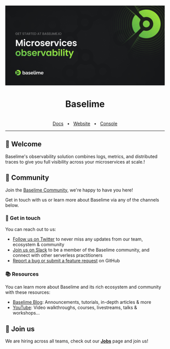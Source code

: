 ![Baselime](https://raw.githubusercontent.com/baselime/.github/main/profile/github_cover.png)

<div align="center">
  <h1>Baselime</h1>

  <br />
  <a href="https://docs.baselime.io">Docs</a>
  <span>&nbsp;&nbsp;•&nbsp;&nbsp;</span>
  <a href="https://baselime.io/">Website</a>
  <span>&nbsp;&nbsp;•&nbsp;&nbsp;</span>
  <a href="https://console.baselime.io">Console</a>
  <br />
  <hr />
</div>

## 👋 Welcome

Baselime's observability solution combines logs, metrics, and distributed traces to give you full visibility across your microservices at scale.!


## 💚 Community

Join the [Baselime Community](https://join.slack.com/t/baselimecommunity/shared_invite/zt-1eu7l0ag1-wxYXQV6Fr_aiB3ZPm3LhDQ), we're happy to have you here! 

Get in touch with us or learn more about Baselime via any of the channels below.

### 💌 Get in touch

You can reach out to us:

- [Follow us on Twitter](https://twitter.com/baselimehq) to never miss any updates from our team, ecosystem & community
- [Join us on Slack](https://join.slack.com/t/baselimecommunity/shared_invite/zt-1eu7l0ag1-wxYXQV6Fr_aiB3ZPm3LhDQ) to be a member of the Baselime community, and connect with other serverless practitioners
- [Report a bug or submit a feature request](https://github.com/baselime/cli/issues) on GitHub


### 📚 Resources

You can learn more about Baselime and its rich ecosystem and community with these resources:

- [Baselime Blog](https://baselime.io/blog): Announcements, tutorials, in-depth articles & more
- [YouTube](https://www.youtube.com/@baselimedev): Video walkthroughs, courses, livestreams, talks & workshops... 


## 🤝 Join us

We are hiring across all teams, check out our [**Jobs**](https://baselime.notion.site/Baselime-Careers-c83ec59a57114a98bee1ae927afad421) page and join us!


